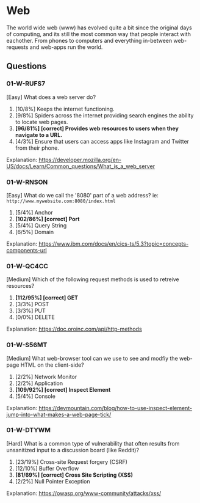 # Web
The world wide web (www) has evolved quite a bit since the original days of computing, and its still the most common way that people interact with eachother. From phones to computers and everything in-between web-requests and web-apps run the world.


## Questions
### 01-W-RUFS7
[Easy] What does a web server do?
1. [10/8%] Keeps the internet functioning.
2. [9/8%] Spiders across the internet providing search engines the ability to locate web pages.
3. **[96/81%] [correct] Provides web resources to users when they navigate to a URL.**
4. [4/3%] Ensure that users can access apps like Instagram and Twitter from their phone.

Explanation: https://developer.mozilla.org/en-US/docs/Learn/Common_questions/What_is_a_web_server


### 01-W-RNSON
[Easy] What do we call the '8080' part of a web address? ie: ```http://www.mywebsite.com:8080/index.html```
1. [5/4%] Anchor
2. **[102/86%] [correct] Port**
3. [5/4%] Query String
4. [6/5%] Domain

Explanation: https://www.ibm.com/docs/en/cics-ts/5.3?topic=concepts-components-url


### 01-W-QC4CC
[Medium] Which of the following request methods is used to retreive resources?
1. **[112/95%] [correct] GET**
2. [3/3%] POST
3. [3/3%] PUT
4. [0/0%] DELETE

Explanation: https://doc.oroinc.com/api/http-methods


### 01-W-S56MT
[Medium] What web-browser tool can we use to see and modfiy the web-page HTML on the client-side?
1. [2/2%] Network Monitor
2. [2/2%] Application
3. **[109/92%] [correct] Inspect Element**
4. [5/4%] Console

Explanation: https://devmountain.com/blog/how-to-use-inspect-element-jump-into-what-makes-a-web-page-tick/


### 01-W-DTYWM
[Hard] What is a common type of vulnerability that often results from unsanitized input to a discussion board (like Reddit)?
1. [23/19%] Cross-site Request forgery (CSRF)
2. [12/10%] Buffer Overflow
3. **[81/69%] [correct] Cross Site Scripting (XSS)**
4. [2/2%] Null Pointer Exception

Explanation: https://owasp.org/www-community/attacks/xss/
